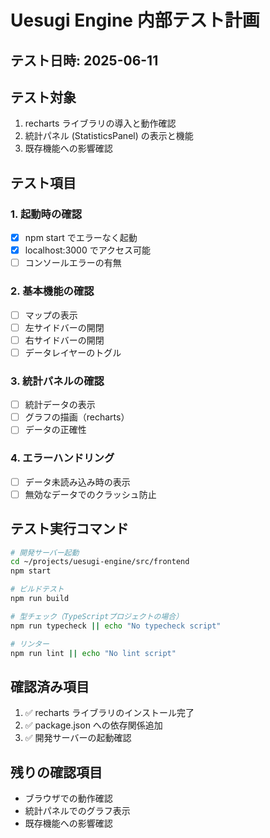 # Uesugi Engine 内部テスト計画

## テスト日時: 2025-06-11

## テスト対象
1. recharts ライブラリの導入と動作確認
2. 統計パネル (StatisticsPanel) の表示と機能
3. 既存機能への影響確認

## テスト項目

### 1. 起動時の確認
- [x] npm start でエラーなく起動
- [x] localhost:3000 でアクセス可能
- [ ] コンソールエラーの有無

### 2. 基本機能の確認
- [ ] マップの表示
- [ ] 左サイドバーの開閉
- [ ] 右サイドバーの開閉
- [ ] データレイヤーのトグル

### 3. 統計パネルの確認
- [ ] 統計データの表示
- [ ] グラフの描画（recharts）
- [ ] データの正確性

### 4. エラーハンドリング
- [ ] データ未読み込み時の表示
- [ ] 無効なデータでのクラッシュ防止

## テスト実行コマンド

```bash
# 開発サーバー起動
cd ~/projects/uesugi-engine/src/frontend
npm start

# ビルドテスト
npm run build

# 型チェック（TypeScriptプロジェクトの場合）
npm run typecheck || echo "No typecheck script"

# リンター
npm run lint || echo "No lint script"
```

## 確認済み項目
1. ✅ recharts ライブラリのインストール完了
2. ✅ package.json への依存関係追加
3. ✅ 開発サーバーの起動確認

## 残りの確認項目
- ブラウザでの動作確認
- 統計パネルでのグラフ表示
- 既存機能への影響確認